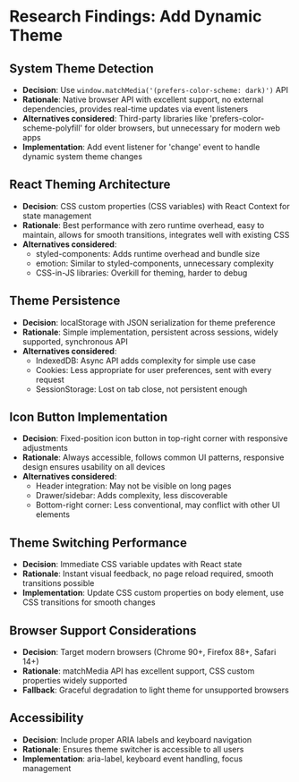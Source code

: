 # Research Findings: Add Dynamic Theme

## System Theme Detection
- **Decision**: Use `window.matchMedia('(prefers-color-scheme: dark)')` API
- **Rationale**: Native browser API with excellent support, no external dependencies, provides real-time updates via event listeners
- **Alternatives considered**: Third-party libraries like 'prefers-color-scheme-polyfill' for older browsers, but unnecessary for modern web apps
- **Implementation**: Add event listener for 'change' event to handle dynamic system theme changes

## React Theming Architecture
- **Decision**: CSS custom properties (CSS variables) with React Context for state management
- **Rationale**: Best performance with zero runtime overhead, easy to maintain, allows for smooth transitions, integrates well with existing CSS
- **Alternatives considered**:
  - styled-components: Adds runtime overhead and bundle size
  - emotion: Similar to styled-components, unnecessary complexity
  - CSS-in-JS libraries: Overkill for theming, harder to debug

## Theme Persistence
- **Decision**: localStorage with JSON serialization for theme preference
- **Rationale**: Simple implementation, persistent across sessions, widely supported, synchronous API
- **Alternatives considered**:
  - IndexedDB: Async API adds complexity for simple use case
  - Cookies: Less appropriate for user preferences, sent with every request
  - SessionStorage: Lost on tab close, not persistent enough

## Icon Button Implementation
- **Decision**: Fixed-position icon button in top-right corner with responsive adjustments
- **Rationale**: Always accessible, follows common UI patterns, responsive design ensures usability on all devices
- **Alternatives considered**:
  - Header integration: May not be visible on long pages
  - Drawer/sidebar: Adds complexity, less discoverable
  - Bottom-right corner: Less conventional, may conflict with other UI elements

## Theme Switching Performance
- **Decision**: Immediate CSS variable updates with React state
- **Rationale**: Instant visual feedback, no page reload required, smooth transitions possible
- **Implementation**: Update CSS custom properties on body element, use CSS transitions for smooth changes

## Browser Support Considerations
- **Decision**: Target modern browsers (Chrome 90+, Firefox 88+, Safari 14+)
- **Rationale**: matchMedia API has excellent support, CSS custom properties widely supported
- **Fallback**: Graceful degradation to light theme for unsupported browsers

## Accessibility
- **Decision**: Include proper ARIA labels and keyboard navigation
- **Rationale**: Ensures theme switcher is accessible to all users
- **Implementation**: aria-label, keyboard event handling, focus management